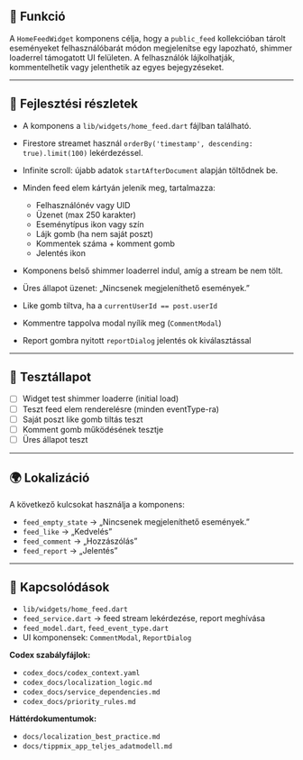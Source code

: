 ## 🎯 Funkció

A `HomeFeedWidget` komponens célja, hogy a `public_feed` kollekcióban tárolt eseményeket felhasználóbarát módon megjelenítse egy lapozható, shimmer loaderrel támogatott UI felületen. A felhasználók lájkolhatják, kommentelhetik vagy jelenthetik az egyes bejegyzéseket.

---

## 🧠 Fejlesztési részletek

* A komponens a `lib/widgets/home_feed.dart` fájlban található.
* Firestore streamet használ `orderBy('timestamp', descending: true).limit(100)` lekérdezéssel.
* Infinite scroll: újabb adatok `startAfterDocument` alapján töltődnek be.
* Minden feed elem kártyán jelenik meg, tartalmazza:

  * Felhasználónév vagy UID
  * Üzenet (max 250 karakter)
  * Eseménytípus ikon vagy szín
  * Lájk gomb (ha nem saját poszt)
  * Kommentek száma + komment gomb
  * Jelentés ikon
* Komponens belső shimmer loaderrel indul, amíg a stream be nem tölt.
* Üres állapot üzenet: „Nincsenek megjeleníthető események.”
* Like gomb tiltva, ha a `currentUserId == post.userId`
* Kommentre tappolva modal nyílik meg (`CommentModal`)
* Report gombra nyitott `reportDialog` jelentés ok kiválasztással

---

## 🧪 Tesztállapot

* [ ] Widget test shimmer loaderre (initial load)
* [ ] Teszt feed elem renderelésre (minden eventType-ra)
* [ ] Saját poszt like gomb tiltás teszt
* [ ] Komment gomb működésének tesztje
* [ ] Üres állapot teszt

---

## 🌍 Lokalizáció

A következő kulcsokat használja a komponens:

* `feed_empty_state` → „Nincsenek megjeleníthető események.”
* `feed_like` → „Kedvelés”
* `feed_comment` → „Hozzászólás”
* `feed_report` → „Jelentés”

---

## 📎 Kapcsolódások

* `lib/widgets/home_feed.dart`
* `feed_service.dart` → feed stream lekérdezése, report meghívása
* `feed_model.dart`, `feed_event_type.dart`
* UI komponensek: `CommentModal`, `ReportDialog`

**Codex szabályfájlok:**

* `codex_docs/codex_context.yaml`
* `codex_docs/localization_logic.md`
* `codex_docs/service_dependencies.md`
* `codex_docs/priority_rules.md`

**Háttérdokumentumok:**

* `docs/localization_best_practice.md`
* `docs/tippmix_app_teljes_adatmodell.md`
